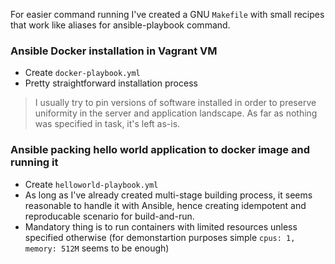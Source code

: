 For easier command running I've created a GNU `Makefile` with small recipes that work like aliases for ansible-playbook command.

### Ansible Docker installation in Vagrant VM

- Create `docker-playbook.yml`
- Pretty straightforward installation process

> I usually try to pin versions of software installed in order to preserve uniformity in the server and application landscape. As far as nothing was specified in task, it's left as-is.

### Ansible packing hello world application to docker image and running it

- Create `helloworld-playbook.yml`
- As long as I've already created multi-stage building process, it seems reasonable to handle it with Ansible, hence creating idempotent and reproducable scenario for build-and-run.
- Mandatory thing is to run containers with limited resources unless specified otherwise (for demonstartion purposes simple `cpus: 1, memory: 512M` seems to be enough)
